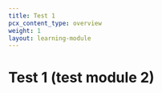 ```yaml
---
title: Test 1
pcx_content_type: overview
weight: 1
layout: learning-module
---
```


# Test 1 (test module 2)